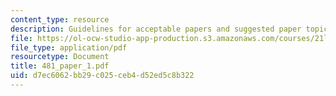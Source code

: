 ```yaml
---
content_type: resource
description: Guidelines for acceptable papers and suggested paper topics.
file: https://ol-ocw-studio-app-production.s3.amazonaws.com/courses/21l-481-victorian-literature-and-culture-spring-2003/d7ec6062bb29c025ceb4d52ed5c8b322_481_paper_1.pdf
file_type: application/pdf
resourcetype: Document
title: 481_paper_1.pdf
uid: d7ec6062-bb29-c025-ceb4-d52ed5c8b322
---
```

